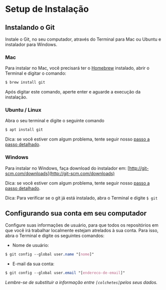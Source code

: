 # Setup de Instalação

## Instalando o Git

Instale o Git, no seu computador, através do Terminal para Mac ou Ubuntu e instalador para Windows.

### Mac

Para instalar no Mac, você precisará ter o [Homebrew](https://brew.sh/index_pt-br) instalado, abrir o Terminal e digitar o comando:

```css
$ brew install git
```

Após digitar este comando, aperte enter e aguarde a execução da instalação.

### Ubuntu / Linux

Abra o seu terminal e digite o seguinte comando

```css
$ apt install git
```

Dica: se você estiver com algum problema, tente seguir nosso [passo a passo detalhado](setup-instalacao-linux.md).

### Windows

Para instalar no Windows, faça download do instalador em: [http://git-scm.com/downloads](http://git-scm.com/downloads)

Dica: se você estiver com algum problema, tente seguir nosso [passo a passo detalhado](setup-instalacao-windows.md).

Dica: Para verificar se o git já está instalado, abra o Terminal e digite `$ git`

## Configurando sua conta em seu computador

Configure suas informações de usuário, para que todos os repositórios em que você irá trabalhar localmente estejam atrelados à sua conta. Para isso, abra o Terminal e digite os seguintes comandos:

* Nome de usuário:

```css
$ git config --global user.name "[nome]"
```

* E-mail da sua conta:

```css
$ git config --global user.email "[endereco-de-email]"
```

 *Lembre-se de substituir a informação entre `[colchetes]`pelos seus dados.*

